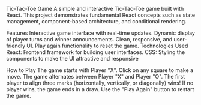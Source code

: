 Tic-Tac-Toe Game
A simple and interactive Tic-Tac-Toe game built with React. This project demonstrates fundamental React concepts such as state management, component-based architecture, and conditional rendering.

Features
Interactive game interface with real-time updates.
Dynamic display of player turns and winner announcements.
Clean, responsive, and user-friendly UI.
Play again functionality to reset the game.
Technologies Used
React: Frontend framework for building user interfaces.
CSS: Styling the components to make the UI attractive and responsive

How to Play
The game starts with Player "X".
Click on any square to make a move.
The game alternates between Player "X" and Player "O".
The first player to align three marks (horizontally, vertically, or diagonally) wins!
If no player wins, the game ends in a draw.
Use the "Play Again" button to restart the game.